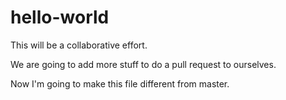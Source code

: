 # hello-world

This will be a collaborative effort.


We are going to add more stuff to do a pull request to ourselves.


Now I'm going to make this file different from master.
